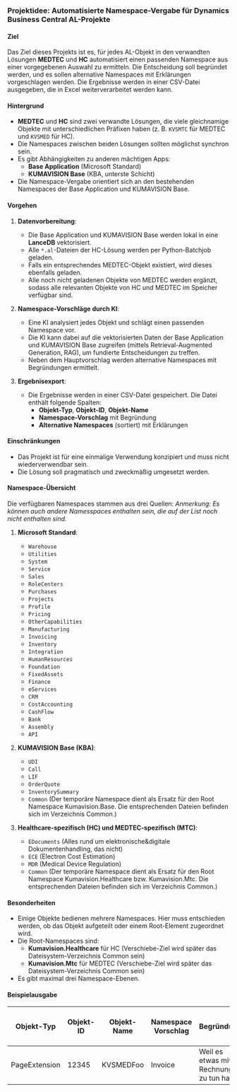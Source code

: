 ### Projektidee: Automatisierte Namespace-Vergabe für Dynamics Business Central AL-Projekte

#### Ziel
Das Ziel dieses Projekts ist es, für jedes AL-Objekt in den verwandten Lösungen **MEDTEC** und **HC** automatisiert einen passenden Namespace aus einer vorgegebenen Auswahl zu ermitteln. Die Entscheidung soll begründet werden, und es sollen alternative Namespaces mit Erklärungen vorgeschlagen werden. Die Ergebnisse werden in einer CSV-Datei ausgegeben, die in Excel weiterverarbeitet werden kann.

#### Hintergrund
- **MEDTEC** und **HC** sind zwei verwandte Lösungen, die viele gleichnamige Objekte mit unterschiedlichen Präfixen haben (z. B. `KVSMTC` für MEDTEC und `KVSMED` für HC).
- Die Namespaces zwischen beiden Lösungen sollten möglichst synchron sein.
- Es gibt Abhängigkeiten zu anderen mächtigen Apps:
  - **Base Application** (Microsoft Standard)
  - **KUMAVISION Base** (KBA, unterste Schicht)
- Die Namespace-Vergabe orientiert sich an den bestehenden Namespaces der Base Application und KUMAVISION Base.

#### Vorgehen
1. **Datenvorbereitung**:
   - Die Base Application und KUMAVISION Base werden lokal in eine **LanceDB** vektorisiert.
   - Alle `*.al`-Dateien der HC-Lösung werden per Python-Batchjob geladen.
   - Falls ein entsprechendes MEDTEC-Objekt existiert, wird dieses ebenfalls geladen.
   - Alle noch nicht geladenen Objekte von MEDTEC werden ergänzt, sodass alle relevanten Objekte von HC und MEDTEC im Speicher verfügbar sind.

2. **Namespace-Vorschläge durch KI**:
   - Eine KI analysiert jedes Objekt und schlägt einen passenden Namespace vor.
   - Die KI kann dabei auf die vektorisierten Daten der Base Application und KUMAVISION Base zugreifen (mittels Retrieval-Augmented Generation, RAG), um fundierte Entscheidungen zu treffen.
   - Neben dem Hauptvorschlag werden alternative Namespaces mit Begründungen ermittelt.

3. **Ergebnisexport**:
   - Die Ergebnisse werden in einer CSV-Datei gespeichert. Die Datei enthält folgende Spalten:
     - **Objekt-Typ**, **Objekt-ID**, **Objekt-Name**
     - **Namespace-Vorschlag** mit Begründung
     - **Alternative Namespaces** (sortiert) mit Erklärungen

#### Einschränkungen
- Das Projekt ist für eine einmalige Verwendung konzipiert und muss nicht wiederverwendbar sein.
- Die Lösung soll pragmatisch und zweckmäßig umgesetzt werden.

#### Namespace-Übersicht
Die verfügbaren Namespaces stammen aus drei Quellen:
_Anmerkung: Es können auch andere Namesspaces enthalten sein, die auf der List noch nicht enthalten sind._

1. **Microsoft Standard**:
   - `Warehouse`
   - `Utilities`
   - `System`
   - `Service`
   - `Sales`
   - `RoleCenters`
   - `Purchases`
   - `Projects`
   - `Profile`
   - `Pricing`
   - `OtherCapabilities`
   - `Manufacturing`
   - `Invoicing`
   - `Inventory`
   - `Integration`
   - `HumanResources`
   - `Foundation`
   - `FixedAssets`
   - `Finance`
   - `eServices`
   - `CRM`
   - `CostAccounting`
   - `CashFlow`
   - `Bank`
   - `Assembly`
   - `API`

2. **KUMAVISION Base (KBA)**:
   - `UDI`
   - `Call`
   - `LIF`
   - `OrderQuote`
   - `InventorySummary`
   - `Common`  (Der temporäre Namespace dient als Ersatz für den Root Namespace Kumavision.Base. Die entsprechenden Dateien befinden sich im Verzeichnis Common.)

3. **Healthcare-spezifisch (HC) und MEDTEC-spezifisch (MTC)**:
   - `EDocuments` (Alles rund um elektronische&digitale Dokumentenhandling, das nicht)   
   - `ECE` (Electron Cost Estimation)
   - `MDR` (Medical Device Regulation)
   - `Common`  (Der temporäre Namespace dient als Ersatz für den Root Namespace Kumavision.Healthcare bzw. Kumavision.Mtc. Die entsprechenden Dateien befinden sich im Verzeichnis Common.)

#### Besonderheiten
- Einige Objekte bedienen mehrere Namespaces. Hier muss entschieden werden, ob das Objekt aufgeteilt oder einem Root-Element zugeordnet wird.
- Die Root-Namespaces sind:
  - **Kumavision.Healthcare** für HC (Verschiebe-Ziel wird später das Dateisystem-Verzeichnis Common sein)
  - **Kumavision.Mtc** für MEDTEC (Verschiebe-Ziel wird später das Dateisystem-Verzeichnis Common sein)
- Es gibt maximal drei Namespace-Ebenen.

#### Beispielausgabe
| Objekt-Typ    | Objekt-ID | Objekt-Name | Namespace Vorschlag | Begründung                              | Alternative Namespaces (sortiert) mit Erklärung |
|---------------|-----------|-------------|---------------------|-----------------------------------------|-------------------------------------------------|
| PageExtension | 12345     | KVSMEDFoo   | Invoice             | Weil es etwas mit Rechnungen zu tun hat | - Finance: Verknüpfung mit Finanzdaten          |